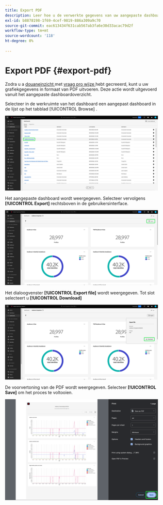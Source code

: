 ```yaml
---
title: Export PDF
description: Leer hoe u de verwerkte gegevens van uw aangepaste dashboardinzichten in PDF-indeling kunt downloaden.
exl-id: b8878198-1f69-4cef-9819-886a309a9c70
source-git-commit: eac613434f631cab567ab3fa6e30d33acac79d2f
workflow-type: tm+mt
source-wordcount: '118'
ht-degree: 0%

---
```


# Export PDF {#export-pdf}

Zodra u a [ douaneinzicht ](./overview.md) met [ vraag pro wijze ](./overview.md#query-pro-mode) hebt gecreeerd, kunt u uw grafiekgegevens in formaat van PDF uitvoeren. Deze actie wordt uitgevoerd vanuit het aangepaste dashboardoverzicht.

Selecteer in de werkruimte van het dashboard een aangepast dashboard in de lijst op het tabblad [!UICONTROL Browse] .

![ de inventaris van het dashboard met een benadrukt ingang van het douanedashboard.](../images/sql-insights-query-pro-mode/dashboard-inventory-audience.png)

Het aangepaste dashboard wordt weergegeven. Selecteer vervolgens **[!UICONTROL Export]** rechtsboven in de gebruikersinterface.

![ een douanedashboard met de Uitvoer benadrukte.](../images/sql-insights-query-pro-mode/export.png)

Het dialoogvenster **[!UICONTROL Export file]** wordt weergegeven. Tot slot selecteert u **[!UICONTROL Download]**

![ het de dossierdialoog van de Uitvoer met download.](../images/sql-insights-query-pro-mode/export-dialog.png)

De voorvertoning van de PDF wordt weergegeven. Selecteer **[!UICONTROL Save]** om het proces te voltooien.

![ de dialoog van de drukvoorproef met sparen benadrukt.](../images/sql-insights-query-pro-mode/print-preview.png)
